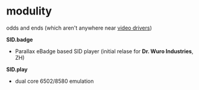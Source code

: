 modulity
========
odds and ends (which aren't anywhere near [video drivers](https://github.com/konimaru/waitvid.2048))

**SID.badge**
- Parallax eBadge based SID player (initial relase for **Dr. Wuro Industries**, ZH)

**SID.play**
- dual core 6502/8580 emulation
